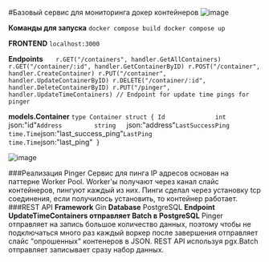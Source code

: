 #Базовый сервис для мониторинга докер контейнеров
![image](https://github.com/user-attachments/assets/f1763fba-d5e0-41e6-9d29-97d9f4706812)

**Команды для запуска**
`docker compose build
docker compose up`

**FRONTEND**
`localhost:3000`

**Endpoints**
`	r.GET("/containers", handler.GetAllContainers)
	r.GET("/container/:id", handler.GetContainerByID)
	r.POST("/container", handler.CreateContainer)
	r.PUT("/container", handler.UpdateContainerByID)
	r.DELETE("/container/:id", handler.DeleteContainerByID)
	r.PUT("/pinger", handler.UpdateTimeContainers) // Endpoint for update time pings for pinger`

 **models.Container**
 `type Container struct {
	Id              int       `json:"id"`
	Address         string    `json:"address"`
	LastSuccessPing time.Time `json:"last_success_ping"`
	LastPing        time.Time `json:"last_ping"`
}`

![image](https://github.com/user-attachments/assets/a1faf6c8-f063-48b2-a6ec-b492384cd434)

###Реализация Pinger
Сервис для пинга IP адресов основан на паттерне Worker Pool. Worker'ы получают через канал слайс контейнеров, пингуют каждый из них. Пинги сделал через установку tcp соединения, если получилось установить, то контейнер работает.
###REST API
**Framework** Gin
**Database** PostgreSQL
**Endpoint UpdateTimeContainers отправляет Batch в PostgreSQL**
Pinger отправляет на запись большое количество данных, поэтому чтобы не подключаться много раз каждый воркер после завершения отправляет слайс "опрошенных" контенеров в JSON. REST API используя pgx.Batch отправляет записывает сразу набор данных.



